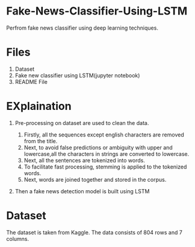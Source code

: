 # Fake-News-Classifier-Using-LSTM
Perfrom fake news classifier using deep learning techniques.

# Files
1. Dataset
2. Fake new classifier using LSTM(jupyter notebook)
3. README File

# EXplaination
1) Pre-processing on dataset are used to clean the data.
   1. Firstly, all the sequences except english characters are removed from the title.
   2. Next, to avoid false predictions or ambiguity with upper and lowercase,all the characters in strings are converted to lowercase.
   3. Next, all the sentences are tokenized into words.
   4. To facilitate fast processing, stemming is applied to the tokenized words.
   5. Next, words are joined together and stored in the corpus.

2) Then a fake news detection model is built using LSTM

# Dataset
The dataset is taken from Kaggle. The data consists of 804 rows and 7 columns.
